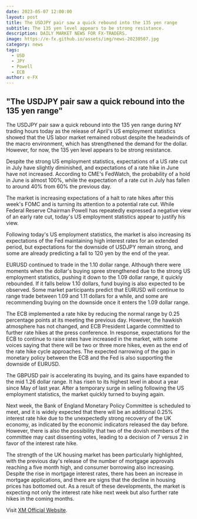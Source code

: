 ```yaml
---
date: 2023-05-07 12:00:00
layout: post
title: The USDJPY pair saw a quick rebound into the 135 yen range
subtitle: The 135 yen level appears to be strong resistance.
description: DAILY MARKET NEWS FOR FX-TRADERS.
image: https://e-fx.github.io/assets/img/news-20230507.jpg
category: news
tags:
  - USD
  - JPY
  - Powell
  - ECB
author: e-FX
---
```


##  "The USDJPY pair saw a quick rebound into the 135 yen range"

The USDJPY pair saw a quick rebound into the 135 yen range during NY trading hours today as the release of April's US employment statistics showed that the US labor market remained robust despite the headwinds of the macro environment, which has strengthened the demand for the dollar. However, for now, the 135 yen level appears to be strong resistance.

Despite the strong US employment statistics, expectations of a US rate cut in July have slightly diminished, and expectations of a rate hike in June have not increased. According to CME's FedWatch, the probability of a hold in June is almost 100%, while the expectation of a rate cut in July has fallen to around 40% from 60% the previous day.

The market is increasing expectations of a halt to rate hikes after this week's FOMC and is turning its attention to a potential rate cut. While Federal Reserve Chairman Powell has repeatedly expressed a negative view of an early rate cut, today's US employment statistics appear to justify his view.

Following today's US employment statistics, the market is also increasing its expectations of the Fed maintaining high interest rates for an extended period, but expectations for the downside of USDJPY remain strong, and some are already predicting a fall to 120 yen by the end of the year.

EURUSD continued to trade in the 1.10 dollar range. Although there were moments when the dollar's buying spree strengthened due to the strong US employment statistics, pushing it down to the 1.09 dollar range, it quickly rebounded. If it falls below 1.10 dollars, fund buying is also expected to be observed. Some market participants predict that EURUSD will continue to range trade between 1.09 and 1.11 dollars for a while, and some are recommending buying on the downside once it enters the 1.09 dollar range.

The ECB implemented a rate hike by reducing the normal range by 0.25 percentage points at its meeting the previous day. However, the hawkish atmosphere has not changed, and ECB President Lagarde committed to further rate hikes at the press conference. In response, expectations for the ECB to continue to raise rates have increased in the market, with some voices saying that there will be two or three more hikes, even as the end of the rate hike cycle approaches. The expected narrowing of the gap in monetary policy between the ECB and the Fed is also supporting the downside of EURUSD.

The GBPUSD pair is accelerating its buying, and its gains have expanded to the mid 1.26 dollar range. It has risen to its highest level in about a year since May of last year. After a temporary surge in selling following the US employment statistics, the market quickly turned to buying again.

Next week, the Bank of England Monetary Policy Committee is scheduled to meet, and it is widely expected that there will be an additional 0.25% interest rate hike due to the unexpectedly strong recovery of the UK economy, as indicated by the economic indicators released the day before. However, there is also the possibility that two of the dovish members of the committee may cast dissenting votes, leading to a decision of 7 versus 2 in favor of the interest rate hike.

The strength of the UK housing market has been particularly highlighted, with the previous day's release of the number of mortgage approvals reaching a five month high, and consumer borrowing also increasing. Despite the rise in mortgage interest rates, there has been an increase in mortgage applications, and there are signs that the decline in housing prices has bottomed out. As a result of these developments, the market is expecting not only the interest rate hike next week but also further rate hikes in the coming months.





Visit [XM Official Website](https://clicks.pipaffiliates.com/c?c=550036&l=en&p=0).
